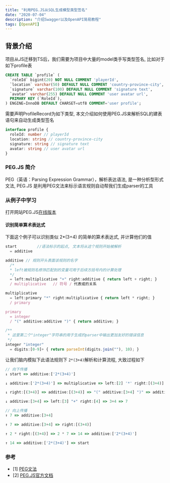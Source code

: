 ```yaml
---
title: "利用PEG.JS从SQL生成模型类型签名"
date: "2020-07-04"
description: "介绍Swagger以及OpenAPI简易教程"
tags: [OpenAPI]
---
```


## 背景介绍
项目从JS迁移到TS后，我们需要为项目中大量的model类手写类型签名, 比如对于如下profile表

```sql
CREATE TABLE `profile` (
  `roleId` bigint(20) NOT NULL COMMENT 'playerId',
  `location` varchar(50) DEFAULT NULL COMMENT 'country-province-city',
  `signature` varchar(100) DEFAULT NULL COMMENT 'signature text',
  `avatar` varchar(255) DEFAULT NULL COMMENT 'user avatar url',
  PRIMARY KEY (`RoleId`),
) ENGINE=InnoDB DEFAULT CHARSET=utf8 COMMENT='user profile';
```
需要声明ProfileRecord为如下类型, 本文介绍如何使用PEG.JS来解析SQL的建表语句来自动生成类型签名
```ts
interface profile {
  roleId: number // playerId
  location: string // country-province-city
  signature: string // signature text
  avatar: string // user avatar url
}
```

### PEG.JS 简介
PEG（英语：Parsing Expression Grammar），解析表达语法, 是一种分析型形式文法, PEG.JS 是利用PEG文法来标示语言规则自动帮我们生成parser的工具

### 从例子中学习

打开网站PEG.JS[在线版本](https://pegjs.org/online)

#### 识别简单算术表达式
下面这个例子可以识别类似 2*(3+4) 的简单的算术表达式, 并计算他们的值
```ts
start         //语法标示的起点, 文本将从这个规则开始被解析
  = additive

additive // 规则开头表面该规则的名字
  /* 
  * left被规则名修饰匹配到的变量可用于后续方括号内的计算处理
  */
  = left:multiplicative "+" right:additive { return left + right; } 
  / multiplicative   // 符号 / 代表或的关系

multiplicative
  = left:primary "*" right:multiplicative { return left * right; }
  / primary

primary
  = integer
  / "(" additive:additive ")" { return additive; }

/** 
 * 这里第二个"integer"字符串的用于生成的parser中输出更加友好的错误信息
 */
integer "integer"  
  = digits:[0-9]+ { return parseInt(digits.join(""), 10); } 
```

让我们脑内模拟下此语法规则下 `2*(3+4)`解析和计算流程, 大致过程如下
```ts
// 向下传播
↓ start => additive:['2*(3+4)']

↓ additive:['2*(3+4)'] => multiplicative => left:[2] '*' right:[(3+4)] => 2 * right:[(3+4)]

↓ right:[(3+4)] => additive:[(3+4)] => "(" additive:[3+4] ")" => additive:[3+4]

↓ additive:[3+4] => left:[3] "+" right:[4] => 3+4 => 7

// 向上传播
↑ 7 => additive:[3+4]

↑ 7 => additive:[3+4] => right:[(3+4)] 

↑ 2 * right:[(3+4)] => 2 * 7 => 14 => additive:['2*(3+4)'] 

↑ 14 => additive:['2*(3+4)'] => start
```



### 参考
- [1] [PEG文法](https://en.wikipedia.org/wiki/Parsing_expression_grammar)
- [2] [PEG.JS官方文档](https://pegjs.org/documentation)
